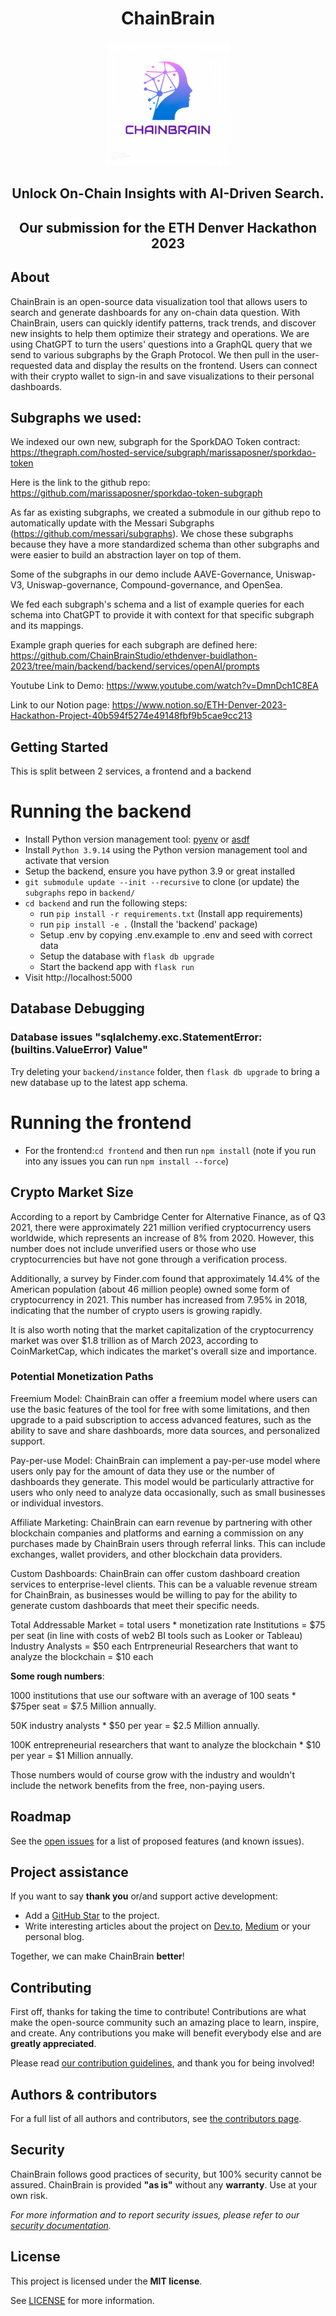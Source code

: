 <div align="center">
  <h1 align="center">ChainBrain</h1>
  <img src="images/chainbrainlogo.jpg" height="200">
  <h2 align="center">Unlock On-Chain Insights with AI-Driven Search.</h2>
  <h2 align="center">Our submission for the ETH Denver Hackathon 2023</h2>
</div>

## About

ChainBrain is an open-source data visualization tool that allows users to search and generate dashboards for any on-chain data question. With ChainBrain, users can quickly identify patterns, track trends, and discover new insights to help them optimize their strategy and operations. We are using ChatGPT to turn the users' questions into a GraphQL query that we send to various subgraphs by the Graph Protocol. We then pull in the user-requested data and display the results on the frontend. Users can connect with their crypto wallet to sign-in and save visualizations to their personal dashboards.

## Subgraphs we used: 

We indexed our own new, subgraph for the SporkDAO Token contract: https://thegraph.com/hosted-service/subgraph/marissaposner/sporkdao-token

Here is the link to the github repo: https://github.com/marissaposner/sporkdao-token-subgraph

As far as existing subgraphs, we created a submodule in our github repo to automatically update with the Messari Subgraphs (https://github.com/messari/subgraphs). We chose these subgraphs because they have a more standardized schema than other subgraphs and were easier to build an abstraction layer on top of them. 

Some of the subgraphs in our demo include AAVE-Governance, Uniswap-V3, Uniswap-governance, Compound-governance, and OpenSea. 

We fed each subgraph's schema and a list of example queries for each schema into ChatGPT to provide it with context for that specific subgraph and its mappings. 

Example graph queries for each subgraph are defined here: https://github.com/ChainBrainStudio/ethdenver-buidlathon-2023/tree/main/backend/backend/services/openAI/prompts

Youtube Link to Demo: https://www.youtube.com/watch?v=DmnDch1C8EA

Link to our Notion page: https://www.notion.so/ETH-Denver-2023-Hackathon-Project-40b594f5274e49148fbf9b5cae9cc213

## Getting Started

This is split between 2 services, a frontend and a backend

# Running the backend
- Install Python version management tool: [pyenv](https://github.com/pyenv/pyenv) or [asdf](https://github.com/asdf-vm/asdf)
- Install `Python 3.9.14` using the Python version management tool and activate that version
- Setup the backend, ensure you have python 3.9 or great installed
- `git submodule update --init --recursive` to clone (or update) the `subgraphs` repo in `backend/`
- `cd backend` and run the following steps:
  - run `pip install -r requirements.txt` (Install app requirements)
  - run `pip install -e .` (Install the 'backend' package)
  - Setup .env by copying .env.example to .env and seed with correct data
  - Setup the database with `flask db upgrade`
  - Start the backend app with `flask run`
- Visit http://localhost:5000

## Database Debugging
### Database issues "sqlalchemy.exc.StatementError: (builtins.ValueError) Value"
Try deleting your `backend/instance` folder, then `flask db upgrade` to bring a new database up to
the latest app schema.


# Running the frontend

- For the frontend:`cd frontend` and then run `npm install` (note if you run into any issues you can run `npm install --force`)

## Crypto Market Size

According to a report by Cambridge Center for Alternative Finance, as of Q3 2021, there were approximately 221 million verified cryptocurrency users worldwide, which represents an increase of 8% from 2020. However, this number does not include unverified users or those who use cryptocurrencies but have not gone through a verification process.

Additionally, a survey by Finder.com found that approximately 14.4% of the American population (about 46 million people) owned some form of cryptocurrency in 2021. This number has increased from 7.95% in 2018, indicating that the number of crypto users is growing rapidly.

It is also worth noting that the market capitalization of the cryptocurrency market was over $1.8 trillion as of March 2023, according to CoinMarketCap, which indicates the market's overall size and importance.

### Potential Monetization Paths

Freemium Model: ChainBrain can offer a freemium model where users can use the basic features of the tool for free with some limitations, and then upgrade to a paid subscription to access advanced features, such as the ability to save and share dashboards, more data sources, and personalized support.

Pay-per-use Model: ChainBrain can implement a pay-per-use model where users only pay for the amount of data they use or the number of dashboards they generate. This model would be particularly attractive for users who only need to analyze data occasionally, such as small businesses or individual investors.

Affiliate Marketing: ChainBrain can earn revenue by partnering with other blockchain companies and platforms and earning a commission on any purchases made by ChainBrain users through referral links. This can include exchanges, wallet providers, and other blockchain data providers.

Custom Dashboards: ChainBrain can offer custom dashboard creation services to enterprise-level clients. This can be a valuable revenue stream for ChainBrain, as businesses would be willing to pay for the ability to generate custom dashboards that meet their specific needs.

</div>

Total Addressable Market = total users * monetization rate
Institutions = $75 per seat (in line with costs of web2 BI tools such as Looker or Tableau) 
Industry Analysts = $50 each
Entrpreneurial Researchers that want to analyze the blockchain = $10 each

**Some rough numbers**: 

1000 institutions that use our software with an average of 100 seats * $75per seat = $7.5 Million annually.

50K industry analysts * $50 per year = $2.5 Million annually.

100K entrepreneurial researchers that want to analyze the blockchain * $10 per year = $1 Million annually.

Those numbers would of course grow with the industry and wouldn't include the network benefits from the free, non-paying users.


## Roadmap

See the [open issues](https://github.com/marissaposner/graph-hackathon-2023/issues) for
a list of proposed features (and known issues).

## Project assistance

If you want to say **thank you** or/and support active development:

- Add a [GitHub Star](https://github.com/marissaposner/graph-hackathon-2023) to the
  project.
- Write interesting articles about the project on [Dev.to](https://dev.to/),
  [Medium](https://medium.com/) or your personal blog.

Together, we can make ChainBrain **better**!

## Contributing

First off, thanks for taking the time to contribute! Contributions are what make
the open-source community such an amazing place to learn, inspire, and create.
Any contributions you make will benefit everybody else and are **greatly
appreciated**.

Please read [our contribution guidelines](docs/CONTRIBUTING.md), and thank you
for being involved!

## Authors & contributors

For a full list of all authors and contributors, see
[the contributors page](https://github.com/gosuto-inzasheru/ethdenver-buidlathon-2023/graphs/contributors).

## Security

ChainBrain follows good practices of security, but 100% security cannot be assured.
ChainBrain is provided **"as is"** without any **warranty**. Use at your own risk.

_For more information and to report security issues, please refer to our
[security documentation](docs/SECURITY.md)._

## License

This project is licensed under the **MIT license**.

See [LICENSE](LICENSE) for more information.
